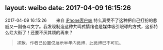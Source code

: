 layout: weibo
date: 2017-04-09 16:15:26
---
2017-04-09 16:15:26  &nbsp;&nbsp;&nbsp;&nbsp;&nbsp;&nbsp; 来自 <a href="http://app.weibo.com/t/feed/9ksdit" rel="nofollow">iPhone客户端</a>
特么真受不了这种把自己打扮的悲戚又一副奋斗文字。我发现制造这种共鸣式情绪也是媒体吸引眼球的方式，这都特么烂大街了！还要不厌其烦的再来？
>  抱歉，作者已设置仅展示半年内微博，此微博已不可见。 ​​​
